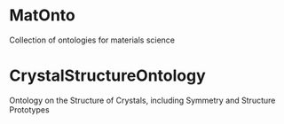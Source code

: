 # MatOnto
Collection of ontologies for materials science

# CrystalStructureOntology
Ontology on the Structure of Crystals, including Symmetry and Structure Prototypes
